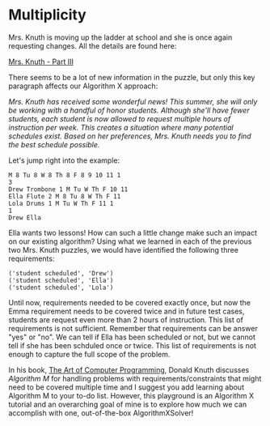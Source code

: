 # Multiplicity

Mrs. Knuth is moving up the ladder at school and she is once again requesting changes. All the details are found here:

[Mrs. Knuth - Part III](https://www.codingame.com/contribute/view/959460130d2f9792d933f75838edb639a6dae)

There seems to be a lot of new information in the puzzle, but only this key paragraph affects our Algorithm X approach:

_Mrs. Knuth has received some wonderful news! This summer, she will only be working with a handful of honor students. Although she'll have fewer students, each student is now allowed to request multiple hours of instruction per week. This creates a situation where many potential schedules exist. Based on her preferences, Mrs. Knuth needs you to find the best schedule possible._

Let's jump right into the example:

```
M 8 Tu 8 W 8 Th 8 F 8 9 10 11 1
3
Drew Trombone 1 M Tu W Th F 10 11
Ella Flute 2 M 8 Tu 8 W Th F 11
Lola Drums 1 M Tu W Th F 11 1
1
Drew Ella
```

Ella wants two lessons! How can such a little change make such an impact on our existing algorithm? Using what we learned in each of the previous two Mrs. Knuth puzzles, we would have identified the following three requirements:

```text
('student scheduled', 'Drew')
('student scheduled', 'Ella')
('student scheduled', 'Lola')
```

Until now, requirements needed to be covered exactly once, but now the Emma requirement needs to be covered twice and in future test cases, students are request even more than 2 hours of instruction. This list of requirements is not sufficient. Remember that requirements can be answer "yes" or "no". We can tell if Ella has been scheduled or not, but we cannot tell if she has been schduled once or twice. This list of requirements is not enough to capture the full scope of the problem.

In his book, [The Art of Computer Programming](https://www-cs-faculty.stanford.edu/~knuth/taocp.html), Donald Knuth discusses _Algorithm M_ for handling problems with requirements/constraints that might need to be covered multiple time and I suggest you add learning about Algorithm M to your to-do list. However, this playground is an Algorithm X tutorial and an overarching goal of mine is to explore how much we can accomplish with one, out-of-the-box AlgorithmXSolver!
